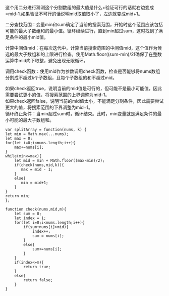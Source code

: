 这个用二分进行猜测这个分割数组的最大值是什么+验证可行的话就右边变成=mid-1.如果验证不可行的话说明mid取值取小了，左边就变成mid+1。             

二分查找范围：变量min和sum确定了当前的搜索范围，开始时这个范围应该包括可能的最大子数组和的最小值。循环继续进行，直到min超过sum，这时找到了满足条件的最小mid值。            

计算中间值mid：在每次迭代中，计算当前搜索范围的中间值mid，这个值作为候选的最大子数组和的上限进行检查。使用Math.floor((sum-min)/2)确保了在整数运算中mid向下取整，避免出现无限循环。      
          
调用check函数：使用mid作为参数调用check函数，检查是否能够将nums数组分割成不超过k个子数组，且每个子数组的和不超过mid。          

如果check返回true，说明当前的mid值是可行的，但可能不是最小可能值，因此需要尝试更小的值，将搜索范围的上界调整为mid-1。     
如果check返回false，说明当前的mid值太小，不能满足分割条件，因此需要尝试更大的值，将搜索范围的下界调整为mid+1。      
循环终止条件：当min超过sum时，循环结束。此时，min变量就是满足条件的最小可能的最大子数组和。                    


```code                
var splitArray = function(nums, k) {
let min = Math.max(...nums);
let max = 0;
for(let i=0;i<nums.length;i++){
    max+=nums[i];
}
while(min<=max){
    let mid = min + Math.floor((max-min)/2);
    if(check(nums,mid,k)){
       max = mid - 1;
    }
    else{
       min = mid+1;
    }
}
return min;
};

function check(nums,mid,m){
    let sum = 0;
    let index = 1;
    for(let i=0;i<nums.length;i++){
        if(sum+nums[i]>mid){
            index++;
            sum = nums[i];
        }
        else{
            sum+=nums[i];
        }
    }
    if(index<=m){
        return true;
    }
    else{
        return false;
    }
}
```
